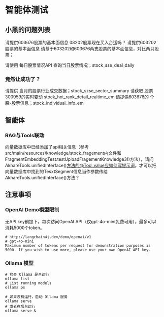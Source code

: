 
# 智能体测试

## 小黑的问题列表
请提供603676股票的基本面信息
03202股票现在买入合适吗？
请提供603202股票的基本面信息
请基于603202和603676两支股票的基本面信息，对比两只股票；

请使用 每日股票情况API 查询当日股票情况；stock_sse_deal_daily

### 竟然让成功了？
请提供 当月的股票行业成交数据；stock_szse_sector_summary
请获取 股票300959的实时变动 stock_hot_rank_detail_realtime_em
请提供603676的 个股-股票信息；stock_individual_info_em


## 智能体
### RAG与Tools联动
向量数据库中已经添加了api相关信息（参考src/main/resources/knowledge/stock_fragement内文件和FragmentEmbeddingTest.testUploadFragementKnowledge3()方法），请问AkhareTools.unifiedInterface()方法的@Tool.value应如何写提示词，才可以把向量数据库中找到的TesxtSegment信息当作参数传给AkhareTools.unifiedInterface()方法？

## 注意事项
### OpenAI Demo模型限制    
无API key前提下，每次访问OpenAI API（仅gpt-4o-mini免费可用），最多可以消耗5000个token。
~~~
# http://langchain4j.dev/demo/openai/v1
# gpt-4o-mini
Maximum number of tokens per request for demonstration purposes is 5000. If you wish to use more, please use your own OpenAI API key.
~~~

### Ollama 模型
~~~shell
# 检查 Ollama 是否运行
ollama list
# List running models
ollama ps

# 如果没有运行，启动 Ollama 服务
ollama serve
# 或者在后台运行
ollama serve &
~~~

